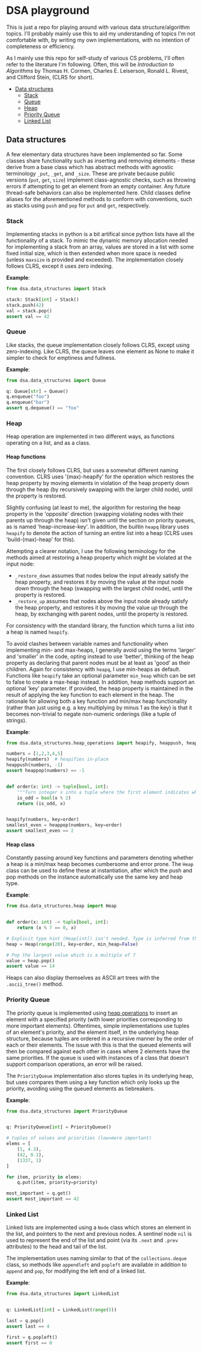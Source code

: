 # DSA playground  <!-- omit in toc --> 

This is just a repo for playing around with various data structure/algorithm topics. I'll probably mainly use this to aid my understanding of topics I'm not comfortable with, by writing my own implementations, with no intention of completeness or efficiency.

As I mainly use this repo for self-study of various CS problems, I'll often refer to the literature I'm following. Often, this will be _Introduction to Algorithms_ by Thomas H. Cormen, Charles E. Leiserson, Ronald L. Rivest, and Clifford Stein, (CLRS for short).
- [Data structures](#data-structures)
  - [Stack](#stack)
  - [Queue](#queue)
  - [Heap](#heap)
  - [Priority Queue](#priority-queue)
  - [Linked List](#linked-list)


## Data structures
A few elementary data structures have been implemented so far.
Some classes share functionality such as inserting and removing elements - these derive from a base class which has abstract methods with agnostic terminology `_put`, `_get`, and `_size`. These are private because public versions (`put`, `get`, `size`) implement class-agnostic checks, such as throwing errors if attempting to get an element from an empty container. Any future thread-safe behaviors can also be implemented here. Child classes define aliases for the aforementioned methods to conform with conventions, such as stacks using `push` and `pop` for `put` and `get`, respectively.

### Stack
Implementing stacks in python is a bit artifical since python lists have all the functionality of a stack. To mimic the dynamic memory allocation needed for implementing a stack from an array, values are stored in a list with some fixed initial size, which is then extended when more space is needed (unless `maxsize` is provided and exceeded).
The implementation closely follows CLRS, except it uses zero indexing.

**Example**:
```python
from dsa.data_structures import Stack

stack: Stack[int] = Stack()
stack.push(42)
val = stack.pop()
assert val == 42
```

### Queue
Like stacks, the queue implementation closely follows CLRS, except using zero-indexing. Like CLRS, the queue leaves one element as None to make it simpler to check for emptiness and fullness.  

**Example**:
```python
from dsa.data_structures import Queue

q: Queue[str] = Queue()
q.enqueue("foo")
q.enqueue("bar")
assert q.dequeue() == "foo"
```

### Heap
Heap operation are implemented in two different ways, as functions operating on a list, and as a class.

#### Heap functions <!-- omit in toc -->
The first closely follows CLRS, but uses a somewhat different naming convention. CLRS uses '(max)-heapify' for the operation which restores the heap property by moving elements in violation of the heap property down through the heap (by recursively swapping with the larger child node), until the property is restored.

Slightly confusing (at least to me), the algorithm for restoring the heap property in the 'opposite' direction (swapping violating nodes with their parents up through the heap) isn't given until the section on priority queues, as is named 'heap-increase-key'.
In addition, the builtin `heapq` library uses `heapify` to denote the action of turning an entire list into a heap (CLRS uses 'build-(max)-heap' for this).

Attempting a clearer notation, I use the following terminology for the methods aimed at restoring a heap property which might be violated at the input node:
* `_restore_down` assumes that nodes below the input already satisfy the heap property, and restores it by moving the value at the input node _down_ through the heap (swapping with the largest child node), until the property is restored.
* `_restore_up` assumes that nodes above the input node already satisfy the heap property, and restores it by moving the value _up_ through the heap, by exchanging with parent nodes, until the property is restored.

For consistency with the standard library, the function which turns a list into a heap is named `heapify`.

To avoid clashes between variable names and functionality when implementing min- and max-heaps, I generally avoid using the terms 'larger' and 'smaller' in the code, opting instead to use 'better', thinking of the heap property as declaring that parent nodes must be at least as 'good' as their children.
Again for consistency with `heapq`, I use min-heaps as default. Functions like `heapify` take an optional parameter `min_heap` which can be set to false to create a max-heap instead.
In addition, heap methods support an optional 'key' parameter. If provided, the heap property is maintained in the result of applying the key function to each element in the heap. The rationale for allowing both a key function and min/max heap functionality (rather than just using e.g. a key multiplying by minus 1 as the key) is that it becomes non-trivial to negate non-numeric orderings (like a tuple of strings).

**Example**:
```python
from dsa.data_structures.heap_operations import heapify, heappush, heappop

numbers = [1,2,3,4,5]
heapify(numbers)  # heapifies in-place
heappush(numbers, -1)
assert heappop(numbers) == -1


def order(x: int) -> tuple[bool, int]:
    """Turn integer x into a tuple where the first element indicates whether x is odd."""
    is_odd = bool(x % 2)
    return (is_odd, x)


heapify(numbers, key=order)
smallest_even = heappop(numbers, key=order)
assert smallest_even == 2
```

#### Heap class <!-- omit in toc -->
Constantly passing around key functions and parameters denoting whether a heap is a min/max heap becomes cumbersome and error prone.
The `Heap` class can be used to define these at instantiation, after which the push and pop methods on the instance automatically use the same key and heap type.


**Example**:

```python
from dsa.data_structures.heap import Heap


def order(x: int) -> tuple[bool, int]:
    return (x % 7 == 0, x)

# Explicit type hint (Heap[int]) isn't needed. Type is inferred from the first argument
heap = Heap(range(20), key=order, min_heap=False)

# Pop the largest value which is a multiple of 7
value = heap.pop()
assert value == 14
```

Heaps can also display themselves as ASCII art trees with the `.ascii_tree()` method.


### Priority Queue
The priority queue is implemented using [heap operations](#heap) to insert an element with a specified priority (with lower priorities corresponding to more important elements).
Oftentimes, simple implementations use tuples of an element's priority, and the element itself, in the underlying heap structure, because tuples are ordered in a recursive manner by the order of each or their elements.
The issue with this is that the queued elements will then be compared against each other in cases where 2 elements have the same priorities. If the queue is used with instances of a class that doesn't support comparison operations, an error will be raised.

The `PriorityQueue` implementation also stores tuples in its underlying heap, but uses compares them using a key function which only looks up the priority, avoiding using the queued elements as tiebreakers.

**Example**:
```python
from dsa.data_structures import PriorityQueue


q: PriorityQueue[int] = PriorityQueue()

# tuples of values and priorities (low=more important)
elems = [
    (1, 4.3),
    (42, 0.1),
    (1337, 1)
]

for item, priority in elems:
    q.put(item, priority=priority)

most_important = q.get()
assert most_important == 42
```

### Linked List
Linked lists are implemented using a `Node` class which stores an element in the list, and pointers to the next and previous nodes.
A sentinel node `nil` is used to represent the end of the list and point (via its `.next` and `.prev` attributes) to the head and tail of the list.

The implementation uses naming similar to that of the `collections.deque` class, so methods like `appendleft` and `popleft` are available in addition to `append` and `pop`, for modifying the left end of a linked list.


**Example**:
```python
from dsa.data_structures import LinkedList


q: LinkedList[int] = LinkedList(range(5))

last = q.pop()
assert last == 4

first = q.popleft()
assert first == 0
```